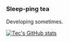 ### Sleep-ping tea

Developing sometimes.

[![Tec's GitHub stats](https://github-readme-stats.vercel.app/api?username=Technus)](https://github.com/anuraghazra/github-readme-stats)
